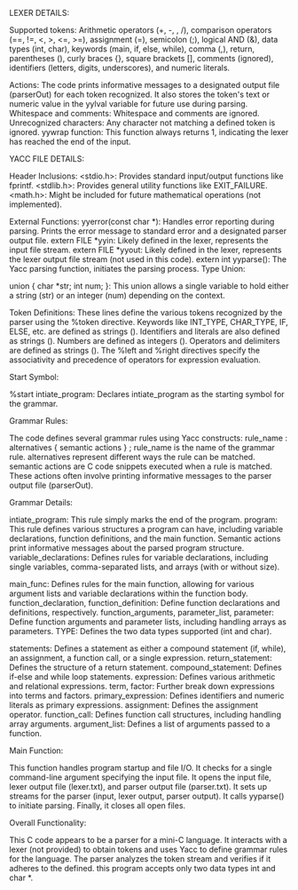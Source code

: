 LEXER DETAILS:

Supported tokens: 
Arithmetic operators (+, -, , /), comparison operators (==, !=, <, >, <=, >=), assignment (=), semicolon (;), logical AND (&), data types (int, char), keywords (main, if, else, while), comma (,), return, parentheses (), curly braces {}, square brackets [], comments (ignored), identifiers (letters, digits, underscores), and numeric literals.

Actions: 
The code prints informative messages to a designated output file (parserOut) for each token recognized. It also stores the token's text or numeric value in the yylval variable for future use during parsing.
Whitespace and comments: Whitespace and comments are ignored.
Unrecognized characters: Any character not matching a defined token is ignored.
yywrap function: This function always returns 1, indicating the lexer has reached the end of the input.

YACC FILE DETAILS: 

Header Inclusions:
<stdio.h>: Provides standard input/output functions like fprintf.
<stdlib.h>: Provides general utility functions like EXIT_FAILURE.
<math.h>: Might be included for future mathematical operations (not implemented).

External Functions:
yyerror(const char *): Handles error reporting during parsing. Prints the error message to standard error and a designated parser output file.
extern FILE *yyin: Likely defined in the lexer, represents the input file stream.
extern FILE *yyout: Likely defined in the lexer, represents the lexer output file stream (not used in this code).
extern int yyparse(): The Yacc parsing function, initiates the parsing process.
Type Union:

union { char *str; int num; }: This union allows a single variable to hold either a string (str) or an integer (num) depending on the context.

Token Definitions:
These lines define the various tokens recognized by the parser using the %token directive.
Keywords like INT_TYPE, CHAR_TYPE, IF, ELSE, etc. are defined as strings (<str>).
Identifiers and literals are also defined as strings (<str>).
Numbers are defined as integers (<num>).
Operators and delimiters are defined as strings (<str>).
The %left and %right directives specify the associativity and precedence of operators for expression evaluation.


Start Symbol:

%start intiate_program: Declares intiate_program as the starting symbol for the grammar.


Grammar Rules:

The code defines several grammar rules using Yacc constructs:
rule_name : alternatives { semantic actions } ;
rule_name is the name of the grammar rule.
alternatives represent different ways the rule can be matched.
semantic actions are C code snippets executed when a rule is matched. These actions often involve printing informative messages to the parser output file (parserOut).


Grammar Details:

intiate_program: This rule simply marks the end of the program.
program: This rule defines various structures a program can have, including variable declarations, function definitions, and the main function.
Semantic actions print informative messages about the parsed program structure.
variable_declarations: Defines rules for variable declarations, including single variables, comma-separated lists, and arrays (with or without size).

main_func: Defines rules for the main function, allowing for various argument lists and variable declarations within the function body.
function_declaration, function_definition: Define function declarations and definitions, respectively.
function_arguments, parameter_list, parameter: Define function arguments and parameter lists, including handling arrays as parameters.
TYPE: Defines the two data types supported (int and char).

statements: Defines a statement as either a compound statement (if, while), an assignment, a function call, or a single expression.
return_statement: Defines the structure of a return statement.
compound_statement: Defines if-else and while loop statements.
expression: Defines various arithmetic and relational expressions.
term, factor: Further break down expressions into terms and factors.
primary_expression: Defines identifiers and numeric literals as primary expressions.
assignment: Defines the assignment operator.
function_call: Defines function call structures, including handling array arguments.
argument_list: Defines a list of arguments passed to a function.

Main Function:

This function handles program startup and file I/O.
It checks for a single command-line argument specifying the input file.
It opens the input file, lexer output file (lexer.txt), and parser output file (parser.txt).
It sets up streams for the parser (input, lexer output, parser output).
It calls yyparse() to initiate parsing.
Finally, it closes all open files.

Overall Functionality:

This C code appears to be a parser for a mini-C language. It interacts with a lexer (not provided) to obtain tokens and uses Yacc to define grammar rules for the language. The parser analyzes the token stream and verifies if it adheres to the defined.
this program accepts only two data types int and char *.


